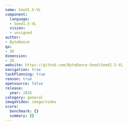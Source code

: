 ```yaml
---
name: Seed1.5-VL
component:
  language:
  - Seed1.5-VL
  vision:
  - unsigned
author:
- ByteDance
qa:
- 2D
dimension:
- 2D
website: https://github.com/ByteDance-Seed/Seed1.5-VL
navigation: true
taskPlanning: true
reason: true
opensource: false
release:
  year: 2025
category: general
imageVideo: image/video
score:
  benchmark: {}
  summary: {}
---
```


